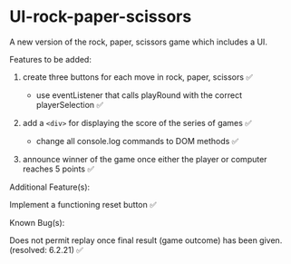 # UI-rock-paper-scissors
A new version of the rock, paper, scissors game which includes a UI.

Features to be added:

1. create three buttons for each move in rock, paper, scissors :white_check_mark:
    * use eventListener that calls playRound with the correct playerSelection :white_check_mark:

2. add a `<div>` for displaying the score of the series of games :white_check_mark:
    
    * change all console.log commands to DOM methods :white_check_mark:

3. announce winner of the game once either the player or computer reaches 5 points :white_check_mark:

Additional Feature(s):

Implement a functioning reset button :white_check_mark:

Known Bug(s):

Does not permit replay once final result (game outcome) has been given. (resolved: 6.2.21) :white_check_mark:

